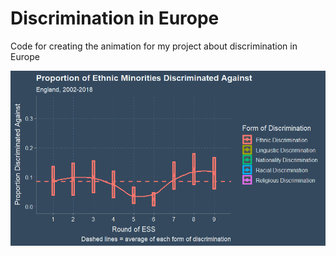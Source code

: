 # Discrimination in Europe
 Code for creating the animation for my project about discrimination in Europe

![](discr_figs/england_by_outcome.gif)
